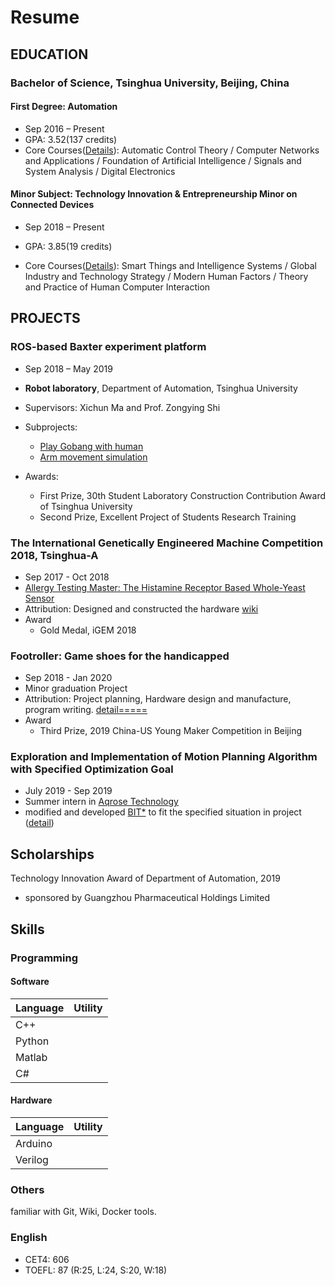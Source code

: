 # Resume

## EDUCATION

### Bachelor of Science, Tsinghua University, Beijing, China

#### First Degree: Automation

* Sep 2016 – Present
* GPA: 3.52(137 credits)
* Core Courses([Details](P&C.md#First-Degree_Courses_and_Projects)): Automatic Control Theory / Computer Networks and Applications / Foundation of Artificial Intelligence / Signals and System Analysis / Digital Electronics 

#### Minor Subject:  Technology Innovation & Entrepreneurship Minor on Connected Devices

* Sep 2018 – Present

* GPA: 3.85(19 credits)
* Core Courses([Details](P&C.md#Minor-Subject_Courses_and_Projects)): Smart Things and Intelligence Systems / Global Industry and Technology Strategy / Modern Human Factors / Theory and Practice of Human Computer Interaction

## PROJECTS

### ROS-based Baxter experiment platform

* Sep 2018 – May 2019

* **Robot laboratory**, Department of Automation, Tsinghua University

* Supervisors: Xichun Ma and Prof. Zongying Shi
* Subprojects: 
  * [Play Gobang with human](https://github.com/RLi43/Baxter_gobang)
  * [Arm movement simulation](https://github.com/RLi43/Baxter_follower)
* Awards:
  * First Prize, 30th Student Laboratory Construction Contribution Award of Tsinghua University
  * Second Prize, Excellent Project of Students Research Training

### The International Genetically Engineered Machine Competition 2018, Tsinghua-A

* Sep 2017 - Oct 2018
* [Allergy Testing Master: The Histamine Receptor Based Whole-Yeast Sensor]( http://2018.igem.org/Team:Tsinghua-A )
* Attribution: Designed and constructed the hardware [wiki]( http://2018.igem.org/Team:Tsinghua-A/Hardware )
* Award
  * Gold Medal, iGEM 2018 

### Footroller: Game shoes for the handicapped

* Sep 2018 - Jan 2020
* Minor graduation Project
* Attribution: Project planning, Hardware design and manufacture, program writing. [detail=====]()
* Award
  * Third Prize, 2019 China-US Young Maker Competition in Beijing

### Exploration and Implementation of Motion Planning Algorithm with Specified Optimization Goal

* July 2019 - Sep 2019
* Summer intern in [Aqrose Technology]( http://www.aqrose.com/ )
* modified and developed [BIT*]( https://arxiv.org/abs/1405.5848 ) to fit the specified situation in project ([detail](https://cloud.tsinghua.edu.cn/d/7376924d0e0d4d03af2f/ ))

## Scholarships

Technology Innovation Award of Department of Automation, 2019

* sponsored by Guangzhou Pharmaceutical Holdings Limited 

## Skills

### Programming

#### Software

| Language | Utility |
| -------- | ------- |
| C++      |         |
| Python   |         |
| Matlab   |         |
| C#       |         |

#### Hardware

| Language | Utility |
| -------- | ------- |
| Arduino  |         |
| Verilog  |         |

### Others

familiar with Git, Wiki, Docker tools.

### English

* CET4: 606
* TOEFL: 87 (R:25, L:24, S:20, W:18)